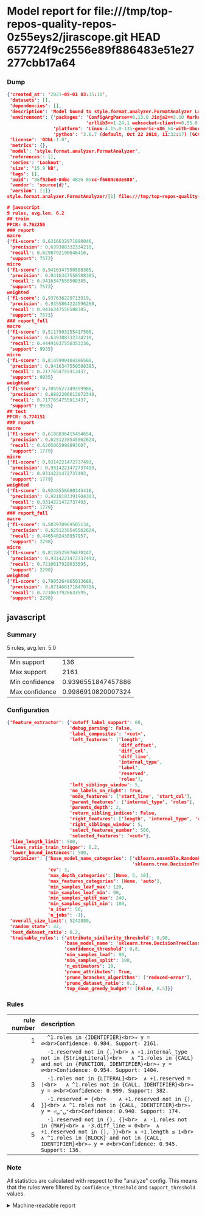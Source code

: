 # Model report for file:///tmp/top-repos-quality-repos-0z55eys2/jirascope.git HEAD 657724f9c2556e89f886483e51e27277cbb17a64

### Dump

```json
{'created_at': '2021-09-01 03:35:10',
 'datasets': [],
 'dependencies': [],
 'description': 'Model bound to style.format.analyzer.FormatAnalyzer Lookout analyzer.',
 'environment': {'packages': 'ConfigArgParse==0.13.0 Jinja2==2.10 MarkupSafe==1.1.1 PyStemmer==1.3.0 PyYAML==5.1 Pympler==0.5 SQLAlchemy==1.2.10 SQLAlchemy-Utils==0.33.3 asdf==2.3.2 bblfsh==2.12.7 boto==2.49.0 boto3==1.9.130 botocore==1.12.130 cachetools==2.0.1 certifi==2019.3.9 chardet==3.0.4 clint==0.5.1 docker==3.7.0 docker-pycreds==0.4.0 dulwich==0.19.11 grpcio==1.19.0 grpcio-tools==1.19.0 humanfriendly==4.16.1 humanize==0.5.1 idna==2.8 jmespath==0.9.4 jsonschema==2.6.0 lookout-sdk==0.4.1 lookout-sdk-ml==0.19.0 lookout-style==0.2.0 lz4==2.1.6 modelforge==0.12.1 numpy==1.16.2 packaging==19.0 pandas==0.22.0 pip==19.0.3 protobuf==3.7.0 psycopg2-binary==2.7.5 pygtrie==2.3 pyparsing==2.3.1 python-dateutil==2.8.0 python-igraph==0.7.1.post6 pytz==2019.1 requests==2.21.0 requirements-parser==0.2.0 scikit-learn==0.20.1 scikit-optimize==0.5.2 scipy==1.2.1 semantic-version==2.6.0 setuptools==40.8.0 six==1.12.0 smart-open==1.8.1 sourced-ml==0.8.2 spdx==2.5.0 stringcase==1.2.0 tabulate==0.8.2 tqdm==4.31.1 '
                             'urllib3==1.24.1 websocket-client==0.55.0 xxhash==1.3.0',
                 'platform': 'Linux-4.15.0-135-generic-x86_64-with-Ubuntu-18.04-bionic',
                 'python': '3.6.7 (default, Oct 22 2018, 11:32:17) [GCC 8.2.0]'},
 'license': 'ODbL-1.0',
 'metrics': {},
 'model': 'style.format.analyzer.FormatAnalyzer',
 'references': [],
 'series': 'Lookout',
 'size': '15.9 kB',
 'tags': [],
 'uuid': '86f92be0-04bc-4826-85cc-f6684c63e680',
 'vendor': 'source{d}',
 'version': [1]}
style.format.analyzer.FormatAnalyzer/[1] file:///tmp/top-repos-quality-repos-0z55eys2/jirascope.git 657724f9c2556e89f886483e51e27277cbb17a64

# javascript
9 rules, avg.len. 6.2
## train
PPCR: 0.762255
### report
macro
{'f1-score': 0.6316632971898046,
 'precision': 0.639388332334218,
 'recall': 0.6298792190046416,
 'support': 7573}
micro
{'f1-score': 0.9416347550508385,
 'precision': 0.9416347550508385,
 'recall': 0.9416347550508385,
 'support': 7573}
weighted
{'f1-score': 0.937636229713919,
 'precision': 0.9355864224596268,
 'recall': 0.9416347550508385,
 'support': 7573}
### report_full
macro
{'f1-score': 0.5117503255417508,
 'precision': 0.639388332334218,
 'recall': 0.44491637550353236,
 'support': 9935}
micro
{'f1-score': 0.8145990404386566,
 'precision': 0.9416347550508385,
 'recall': 0.7177654755913437,
 'support': 9935}
weighted
{'f1-score': 0.7859527349399986,
 'precision': 0.8882206012872348,
 'recall': 0.7177654755913437,
 'support': 9935}
## test
PPCR: 0.774151
### report
macro
{'f1-score': 0.6188836415454654,
 'precision': 0.6251238545562624,
 'recall': 0.6205065998893607,
 'support': 1779}
micro
{'f1-score': 0.9314221472737493,
 'precision': 0.9314221472737493,
 'recall': 0.9314221472737493,
 'support': 1779}
weighted
{'f1-score': 0.9248556680345416,
 'precision': 0.9210183391904303,
 'recall': 0.9314221472737493,
 'support': 1779}
### report_full
macro
{'f1-score': 0.503970969505134,
 'precision': 0.6251238545562624,
 'recall': 0.4465402438957957,
 'support': 2298}
micro
{'f1-score': 0.8128525876870247,
 'precision': 0.9314221472737493,
 'recall': 0.7210617928633595,
 'support': 2298}
weighted
{'f1-score': 0.7805264865013689,
 'precision': 0.8714661718470726,
 'recall': 0.7210617928633595,
 'support': 2298}
```

## javascript
### Summary
5 rules, avg.len. 5.0

| | |
|-|-|
|Min support|136|
|Max support|2161|
|Min confidence|0.9396551847457886|
|Max confidence|0.9986910820007324|

### Configuration

```json
{'feature_extractor': {'cutoff_label_support': 80,
                       'debug_parsing': False,
                       'label_composites': '<cut>',
                       'left_features': ['length',
                                         'diff_offset',
                                         'diff_col',
                                         'diff_line',
                                         'internal_type',
                                         'label',
                                         'reserved',
                                         'roles'],
                       'left_siblings_window': 5,
                       'no_labels_on_right': True,
                       'node_features': ['start_line', 'start_col'],
                       'parent_features': ['internal_type', 'roles'],
                       'parents_depth': 2,
                       'return_sibling_indices': False,
                       'right_features': ['length', 'internal_type', 'reserved', 'roles'],
                       'right_siblings_window': 5,
                       'select_features_number': 500,
                       'selected_features': '<cut>'},
 'line_length_limit': 500,
 'lines_ratio_train_trigger': 0.2,
 'lower_bound_instances': 500,
 'optimizer': {'base_model_name_categories': ['sklearn.ensemble.RandomForestClassifier',
                                              'sklearn.tree.DecisionTreeClassifier'],
               'cv': 3,
               'max_depth_categories': [None, 5, 10],
               'max_features_categories': [None, 'auto'],
               'min_samples_leaf_max': 120,
               'min_samples_leaf_min': 90,
               'min_samples_split_max': 240,
               'min_samples_split_min': 180,
               'n_iter': 50,
               'n_jobs': -1},
 'overall_size_limit': 5242880,
 'random_state': 42,
 'test_dataset_ratio': 0.2,
 'trainable_rules': {'attribute_similarity_threshold': 0.98,
                     'base_model_name': 'sklearn.tree.DecisionTreeClassifier',
                     'confidence_threshold': 0.8,
                     'min_samples_leaf': 90,
                     'min_samples_split': 180,
                     'n_estimators': 10,
                     'prune_attributes': True,
                     'prune_branches_algorithms': ['reduced-error'],
                     'prune_dataset_ratio': 0.2,
                     'top_down_greedy_budget': [False, 0.5]}}
```

### Rules

| rule number | description |
|----:|:-----|
| 1 | `  ^1.roles in {IDENTIFIER}<br>⇒ y = ∅<br>Confidence: 0.984. Support: 2161.` |
| 2 | `  -1.reserved not in {,}<br>	∧ +1.internal_type not in {StringLiteral}<br>	∧ ^1.roles in {CALL} and not in {FUNCTION, IDENTIFIER}<br>⇒ y = ∅<br>Confidence: 0.954. Support: 1404.` |
| 3 | `  -1.roles not in {LITERAL}<br>	∧ +1.reserved = )<br>	∧ ^1.roles not in {CALL, IDENTIFIER}<br>⇒ y = ∅<br>Confidence: 0.999. Support: 382.` |
| 4 | `  -1.reserved = {<br>	∧ +1.reserved not in {), }}<br>	∧ ^1.roles not in {CALL, IDENTIFIER}<br>⇒ y = ⏎␣⁺␣⁺<br>Confidence: 0.940. Support: 174.` |
| 5 | `  -1.reserved not in {), {}<br>	∧ -1.roles not in {MAP}<br>	∧ -3.diff_line = 0<br>	∧ +1.reserved not in {), }}<br>	∧ +1.length ≤ 1<br>	∧ ^1.roles in {BLOCK} and not in {CALL, IDENTIFIER}<br>⇒ y = ∅<br>Confidence: 0.945. Support: 136.` |

### Note
All statistics are calculated with respect to the "analyze" config. This means that the rules were filtered by
`confidence_threshold` and `support_threshold` values.

<details>
    <summary>Machine-readable report</summary>
```json
{"javascript": {"avg_rule_len": 5.0, "max_conf": 0.9986910820007324, "max_support": 2161, "min_conf": 0.9396551847457886, "min_support": 136, "num_rules": 5}}
```
</details>

